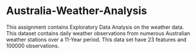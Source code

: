 # Australia-Weather-Analysis
This assignment contains Exploratory Data Analysis on the weather data. This dataset contains daily weather observations from numerous Australian weather stations over a 11-Year period. This data set have 23 features and 100000 observations.
